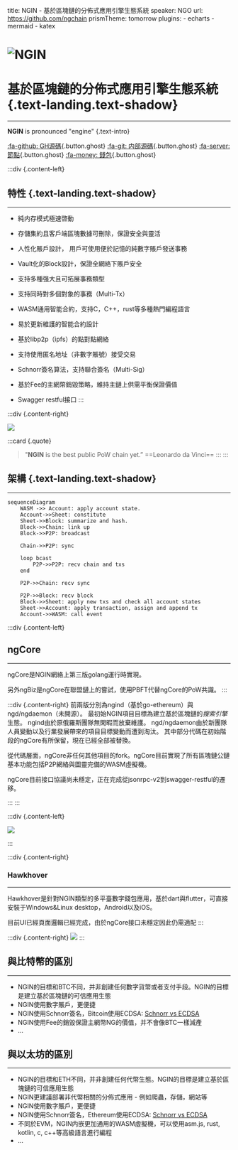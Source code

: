 title: NGIN - 基於區塊鏈的分佈式應用引擎生態系統
speaker: NGO
url: https://github.com/ngchain
prismTheme: tomorrow
plugins:
    - echarts
    - mermaid
    - katex

<slide class="bg-white aligncenter">

# ![NGIN](/NG.png)

# 基於區塊鏈的分佈式應用引擎生態系統 {.text-landing.text-shadow}

---

**NGIN** is pronounced "engine" {.text-intro}

[:fa-github: GH源碼](https://github.com/ngchain){.button.ghost} 
[:fa-git: 内部源碼](https://code.ngin.cash){.button.ghost}
[:fa-server: 節點](https://github.com/ngchain/ngcore){.button.ghost}
[:fa-money: 錢包](https://github.com/ngchain/hawkhover){.button.ghost}


<slide class="bg-white aligncenter">

:::div {.content-left}

## 特性 {.text-landing.text-shadow}

---

- 純内存模式極速啓動

- 存儲集約且客戶端區塊數據可刪除，保證安全與靈活

- 人性化賬戶設計， 用戶可使用便於記憶的純數字賬戶發送事務

- Vault化的Block設計，保證全網絡下賬戶安全

- 支持多種强大且可拓展事務類型

- 支持同時對多個對象的事務（Multi-Tx）

- WASM通用智能合約，支持C，C++，rust等多種熱門編程語言

- 易於更新維護的智能合約設計

- 基於libp2p（ipfs）的點對點網絡

- 支持使用匿名地址（非數字賬號）接受交易

- Schnorr簽名算法，支持聯合簽名（Multi-Sig）

- 基於Fee的主網幣銷毀策略，維持主鏈上供需平衡保證價值

- Swagger restful接口
:::

:::div {.content-right}

![](/davinci.png)

:::card {.quote}

> "**NGIN** is the best public PoW chain yet.”
> ==Leonardo da Vinci==
:::
:::

<slide class="bg-white aligncenter">

## 架構 {.text-landing.text-shadow}

---

```mermaid
sequenceDiagram
    WASM ->> Account: apply account state.
    Account->>Sheet: constitute
    Sheet->>Block: summarize and hash.
    Block->>Chain: link up
    Block->>P2P: broadcast

    Chain->>P2P: sync

    loop bcast
        P2P->>P2P: recv chain and txs
    end

    P2P->>Chain: recv sync

    P2P->>Block: recv block
    Block->>Sheet: apply new txs and check all account states
    Sheet->>Account: apply transaction, assign and append tx
    Account->>WASM: call event

```

<slide class="bg-white aligncenter">

:::div {.content-left}

## ngCore

---

ngCore是NGIN網絡上第三版golang運行時實現。

另外ngBiz是ngCore在聯盟鏈上的嘗試，使用PBFT代替ngCore的PoW共識。
:::

:::div {.content-right}
前兩版分別為ngind（基於go-ethereum）與ngd/ngdaemon（未開源）。
最初始NGIN項目目標為建立基於區塊鏈的*搜索引擎*生態。
ngind由於原俄羅斯團隊無閑暇而放棄維護。
ngd/ngdaemon由於新團隊人員變動以及行業發展帶來的項目目標變動而遭到淘汰。
其中部分代碼在初始階段的ngCore有所保留，現在已經全部被替換。

從代碼層面，ngCore非任何其他項目的fork。ngCore目前實現了所有區塊鏈公鏈基本功能包括P2P網絡與圖靈完備的WASM虛擬機。

ngCore目前接口協議尚未穩定，正在完成從jsonrpc-v2到swagger-restful的遷移。

:::
:::

<slide class="bg-white aligncenter">

:::div {.content-left}

![](/preview_light.png)

:::

:::div {.content-right}

### Hawkhover

---

Hawkhover是針對NGIN類型的多平臺數字錢包應用，基於dart與flutter，可直接安裝于Windows&Linux desktop，Android以及iOS。

目前UI已經頁面邏輯已經完成，由於ngCore接口未穩定因此仍需適配
:::

<slide class="bg-white aligncenter">

:::div {.content-right}
![](/preview_dark.png)
:::

<slide class="bg-white aligncenter">

## 與比特幣的區別

--- 

- NGIN的目標和BTC不同，并非創建任何數字貨幣或者支付手段。NGIN的目標是建立基於區塊鏈的可信應用生態
- NGIN使用數字賬戶，更便捷
- NGIN使用Schnorr簽名，Bitcoin使用ECDSA: [Schnorr vs ECDSA](https://bitcoin.stackexchange.com/questions/77234/schnorr-vs-ecdsa)
- NGIN使用Fee的銷毀保證主網幣NG的價值，并不會像BTC一樣減產
- ... 


<slide class="bg-white aligncenter">

## 與以太坊的區別

---

- NGIN的目標和ETH不同，并非創建任何代幣生態。NGIN的目標是建立基於區塊鏈的可信應用生態
- NGIN更建議部署非代幣相關的分佈式應用 - 例如爬蟲，存儲，網站等
- NGIN使用數字賬戶，更便捷
- NGIN使用Schnorr簽名，Ethereum使用ECDSA: [Schnorr vs ECDSA](https://bitcoin.stackexchange.com/questions/77234/schnorr-vs-ecdsa)
- 不同於EVM，NGIN内嵌更加通用的WASM虛擬機，可以使用asm.js, rust, kotlin, c, c++等高級語言進行編程
- ...
